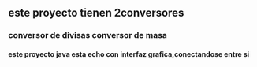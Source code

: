 
## este proyecto tienen 2conversores
### conversor de divisas conversor de masa 
#### este proyecto java esta echo con interfaz grafica,conectandose entre si
